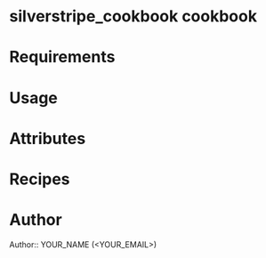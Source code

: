 # silverstripe_cookbook cookbook

# Requirements

# Usage

# Attributes

# Recipes

# Author

Author:: YOUR_NAME (<YOUR_EMAIL>)
